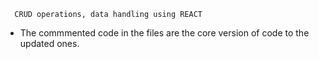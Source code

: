 
      CRUD operations, data handling using REACT 

- The commmented code in the files are the core version of code to the updated ones.
